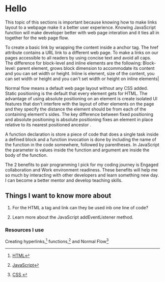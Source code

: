 # Hello

This topic of this sections is important because knowing how to make links layout to a webpage make it a better user experience. Knowing JavaScript function will make developer better with web page interation and it ties all in together for the web page flow.

To create a basic link by wrapping the content inside a anchor tag. The href attribute contains a URL link to a different web page. To make a links on our pages accessible to all readers by using concise text and avoid all caps. The difference for block-level and inline elements are the following:
Block-level: parent element, grows block dimension to accommodate its content and you can set width or height. Inline is element, size of the content, you can set width or height and you can't set width or height on inline elements|

Normal flow means a default web page layout without any CSS added. Static positioning is the default that every element gets for HTML. The advantage of using absolute positioning on an element is create isolated UI features that don't interfere with the layout of other elements on the page and they specify the distance the element should be from each of the containing element's sides. The key difference between fixed positioning and absolute positioning is absolute positioning fixes an element in place relative to its nearest positioned ancestor .

A function declaration is store a piece of code that does a single task inside a defined block and a function invocation is done by including the name of the function in the code somewhere, followed by parentheses.
In JavaScript the parameter is values inside the function and argument are inside the body of the function.

The 2 benefits to pair programming I pick for my coding journey is Engaged collaboration and Work environment readiness. These benefits will help me so much by interacting with other developers and learn something new day. I can become a better mentor and develop teaching skills.

## Things I want to know more about

1. For the HTML a tag and link can they be used inb one line of code?

2. Learn more about the JavaScript addEventListener method.

### Resources I use

Creating hyperlinks,[^1] functions,[^note] and Normal Flow[^list]

[^1]: [HTML](https://developer.mozilla.org/en-US/docs/Learn/HTML/Introduction_to_HTML/Creating_hyperlinks)
[^note]: [JavaScript](https://developer.mozilla.org/en-US/docs/Learn/JavaScript/Building_blocks/Functions)
[^list]: [CSS ](https://developer.mozilla.org/en-US/docs/Learn/CSS/CSS_layout/Normal_Flow)
